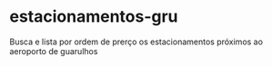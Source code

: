 # estacionamentos-gru
Busca e lista por ordem de prerço os estacionamentos próximos ao aeroporto de guarulhos
